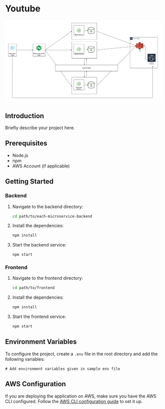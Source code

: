 # Youtube

![System Design](https://github.com/nisarg210/youtube-prototype/blob/master/System%20Design.jpg)

## Introduction

Briefly describe your project here.

## Prerequisites

- Node.js
- npm
- AWS Account (if applicable)

## Getting Started

### Backend

1. Navigate to the backend directory:

   ```bash
   cd path/to/each-microservice-backend
   ```

2. Install the dependencies:

   ```bash
   npm install
   ```

3. Start the backend service:

   ```bash
   npm start
   ```

### Frontend

1. Navigate to the frontend directory:

   ```bash
   cd path/to/frontend
   ```

2. Install the dependencies:

   ```bash
   npm install
   ```

3. Start the frontend service:

   ```bash
   npm start
   ```

## Environment Variables

To configure the project, create a `.env` file in the root directory and add the following variables:

```env
# Add environment variables given in sample env file
```

## AWS Configuration

If you are deploying the application on AWS, make sure you have the AWS CLI configured. Follow the [AWS CLI configuration guide](https://docs.aws.amazon.com/cli/latest/userguide/cli-configure-quickstart.html) to set it up.

